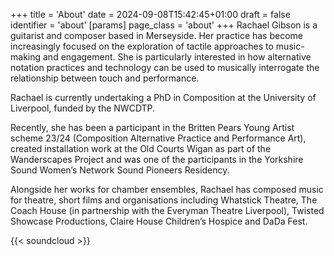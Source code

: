 +++
title = 'About'
date = 2024-09-08T15:42:45+01:00
draft = false
identifier = 'about'
[params]
    page_class = 'about'
+++
Rachael Gibson is a guitarist and composer based in Merseyside. Her practice has become increasingly focused on the exploration of tactile approaches to music-making and engagement. She is particularly interested in how alternative notation practices and technology can be used to musically interrogate the relationship between touch and performance.

Rachael is currently undertaking a PhD in Composition at the University of Liverpool, funded by the NWCDTP.

Recently, she has been a participant in the Britten Pears Young Artist scheme 23/24 (Composition Alternative Practice and Performance Art), created installation work at the Old Courts Wigan as part of the Wanderscapes Project and was one of the participants in the Yorkshire Sound Women’s Network Sound Pioneers Residency.

Alongside her works for chamber ensembles, Rachael has composed music for theatre, short films and organisations including Whatstick Theatre, The Coach House (in partnership with the Everyman Theatre Liverpool), Twisted Showcase Productions, Claire House Children’s Hospice and DaDa Fest.

{{< soundcloud >}}